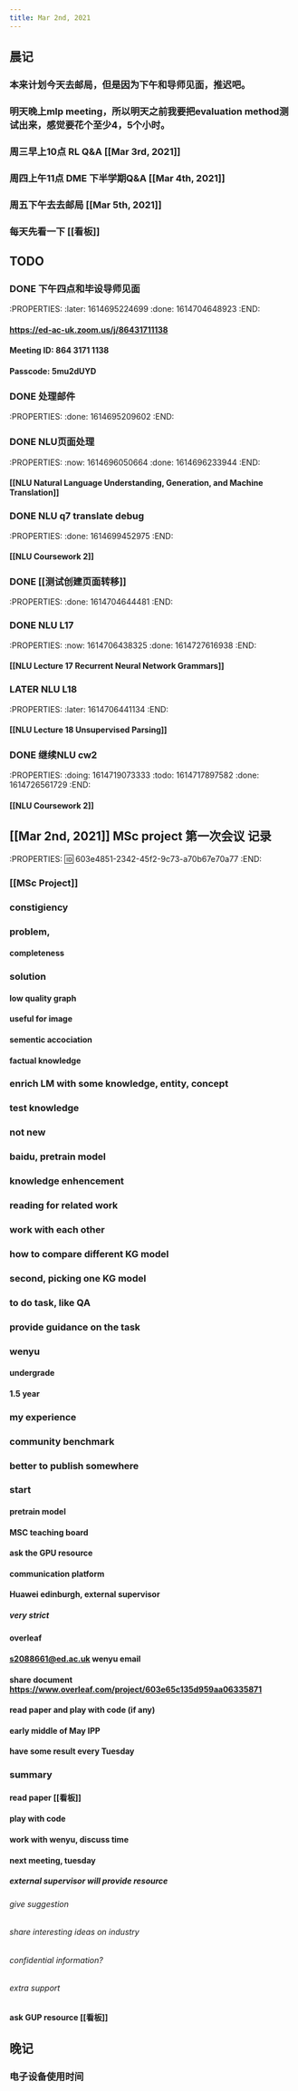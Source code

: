 ```yaml
---
title: Mar 2nd, 2021
---
```


## 晨记
### 本来计划今天去邮局，但是因为下午和导师见面，推迟吧。
### 明天晚上mlp meeting，所以明天之前我要把evaluation method测试出来，感觉要花个至少4，5个小时。
### 周三早上10点 RL Q&A [[Mar 3rd, 2021]]
### 周四上午11点 DME 下半学期Q&A [[Mar 4th, 2021]]
### 周五下午去去邮局 [[Mar 5th, 2021]]
### 每天先看一下 [[看板]]
###
## TODO
### DONE 下午四点和毕设导师见面
:PROPERTIES:
:later: 1614695224699
:done: 1614704648923
:END:
#### https://ed-ac-uk.zoom.us/j/86431711138
#### Meeting ID: 864 3171 1138
#### Passcode: 5mu2dUYD
### DONE 处理邮件
:PROPERTIES:
:done: 1614695209602
:END:
### DONE NLU页面处理
:PROPERTIES:
:now: 1614696050664
:done: 1614696233944
:END:
#### [[NLU Natural Language Understanding, Generation, and Machine Translation]]
### DONE NLU q7 translate debug
:PROPERTIES:
:done: 1614699452975
:END:
#### [[NLU Coursework 2]]
### DONE [[测试创建页面转移]]
:PROPERTIES:
:done: 1614704644481
:END:
### DONE NLU L17
:PROPERTIES:
:now: 1614706438325
:done: 1614727616938
:END:
#### [[NLU Lecture 17 Recurrent Neural Network Grammars]]
### LATER NLU L18
:PROPERTIES:
:later: 1614706441134
:END:
#### [[NLU Lecture 18 Unsupervised Parsing]]
### DONE 继续NLU cw2
:PROPERTIES:
:doing: 1614719073333
:todo: 1614717897582
:done: 1614726561729
:END:
#### [[NLU Coursework 2]]
## [[Mar 2nd, 2021]] MSc project 第一次会议 记录
:PROPERTIES:
:id: 603e4851-2342-45f2-9c73-a70b67e70a77
:END:
### [[MSc Project]]
### constigiency
### problem,
#### completeness
### solution
#### low quality graph
#### useful for image
#### sementic accociation
#### factual knowledge
### enrich LM with some knowledge, entity, concept
### test knowledge
### not new
### baidu, pretrain model
### knowledge enhencement
### reading for related work
### work with each other
### how to compare different KG model
### second, picking one KG model
### to do task, like QA
### provide guidance on the task
### wenyu
#### undergrade
#### 1.5 year
### my experience
### community benchmark
### better to publish somewhere
### start
#### pretrain model
#### MSC teaching board
#### ask the GPU resource
#### communication platform
#### Huawei edinburgh, external supervisor
##### very strict
#### overleaf
#### s2088661@ed.ac.uk wenyu email
#### share document https://www.overleaf.com/project/603e65c135d959aa06335871
#### read paper and play with code (if any)
#### early middle of May IPP
#### have some result every Tuesday
### summary
#### read paper [[看板]]
#### play with code
#### work with wenyu, discuss time
#### next meeting, tuesday
##### external supervisor will provide resource
###### give suggestion
###### share interesting ideas on industry
###### confidential information?
###### extra support
#### ask GUP resource [[看板]]
## 晚记
### 电子设备使用时间
##
